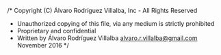 /* Copyright (C) Álvaro Rodríguez Villalba, Inc - All Rights Reserved
 * Unauthorized copying of this file, via any medium is strictly prohibited
 * Proprietary and confidential
 * Written by Álvaro Rodríguez Villalba alvaro.r.villalba@gmail.com November 2016
 */
